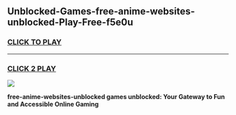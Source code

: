 
## Unblocked-Games-free-anime-websites-unblocked-Play-Free-f5e0u
<h3>
<a href="https://premium76.site?title=free-anime-websites-unblocked&ref=23A">CLICK TO PLAY</a></h3>
<hr>

<h3>
<a href="https://premium76.site?title=free-anime-websites-unblocked&ref=23A">CLICK 2 PLAY</a>
  
</h3>

<a href="https://premium76.site?title=free-anime-websites-unblocked&ref=23A"><img src="https://clearcache.store/games.png"></a>


**free-anime-websites-unblocked games unblocked: Your Gateway to Fun and Accessible Online Gaming**
